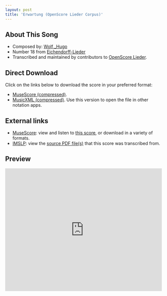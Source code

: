 ```yaml
---
layout: post
title: 'Erwartung (OpenScore Lieder Corpus)'
---
```


## About This Song

- Composed by: [Wolf,_Hugo](https://fourscoreandmore.org/openscore/lieder/Wolf,_Hugo)
- Number 18 from [Eichendorff-Lieder](https://fourscoreandmore.org/openscore/lieder/Wolf,_Hugo/Eichendorff-Lieder)
- Transcribed and maintained by contributors to [OpenScore Lieder].

[OpenScore Lieder]: https://musescore.com/openscore-lieder-corpus

## Direct Download

Click on the links below to download the score in your preferred format:
- [MuseScore (compressed)](https://github.com/openscore/lieder/blob/main/scores/Wolf,_Hugo/Eichendorff-Lieder/18_Erwartung/lc5067337.mscz?raw=true).
- [MusicXML (compressed)](https://github.com/openscore/lieder/blob/main/scores/Wolf,_Hugo/Eichendorff-Lieder/18_Erwartung/lc5067337.mxl?raw=true). Use this version to open the file in other notation apps.

## External links

- [MuseScore]: view and listen to [this score][MuseScore], or download in a variety of formats.
- [IMSLP]: view the [source PDF file(s)][IMSLP] that this score was transcribed from.

[MuseScore]: https://musescore.com/score/5067337
[IMSLP]: https://imslp.org/wiki/Special:ReverseLookup/23172

## Preview

<iframe width="100%" height="394" src="https://musescore.com/openscore-lieder-corpus/scores/5067337/embed" frameborder="0" allowfullscreen allow="autoplay; fullscreen"></iframe>
